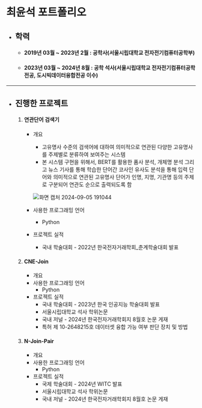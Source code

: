 # **최윤석 포트폴리오**

+ ## **학력**
  + #### 2019년 03월 ~ 2023년 2월 : 공학사(서울시립대학교 전자전기컴퓨터공학부)
  + #### 2023년 03월 ~ 2024년 8월 : 공학 석사(서울시립대학교 전자전기컴퓨터공학 전공, 도시빅데이터융합전공 이수)

---

+ ## **진행한 프로젝트**
  1. #### 연관단어 검색기
      + 개요
        +  고유명사 수준의 검색어에 대하여 의미적으로 연관된 다양한 고유명사를 주제별로 분류하여 보여주는 시스템
        +  본 시스템 구현을 위해서, BERT를 활용한 품사 분석, 개체명 분석 그리고 뉴스 기사를 통해 학습한 단어간 코사인 유사도 분석을 통해 입력 단어와 의미적으로 연관된 고유명사 단어가 인명, 지명, 기관명 등의 주제로 구분되어 연관도 순으로 출력되도록 함
       
          
          ![화면 캡처 2024-09-05 191044](https://github.com/user-attachments/assets/3b327f3c-fb93-49f8-aa04-f77da03e1164)
      + 사용한 프로그래밍 언어
        + Python   
      + 프로젝트 실적
        + 국내 학술대회 - 2022년 한국전자거래학회_춘계학술대회 발표
  2. #### CNE-Join
      + 개요
      + 사용한 프로그래밍 언어
        + Python   
      + 프로젝트 실적
        + 국내 학술대회 - 2023년 한국 인공지능 학술대회 발표
        + 서울시립대학교 석사 학위논문
        + 국내 저널 - 2024년 한국전자거래학회지 8월호 논문 게재
        + 특허 제 10-2648215호 데이터셋 융합 가능 여부 판단 장치 및 방법
  3. #### N-Join-Pair
      + 개요
      + 사용한 프로그래밍 언어
        + Python  
      + 프로젝트 실적
        + 국제 학술대회 - 2024년 WITC 발표
        + 서울시립대학교 석사 학위논문
        + 국내 저널 - 2024년 한국전자거래학회지 8월호 논문 게재
